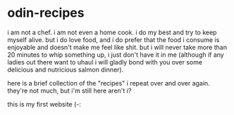 # odin-recipes

i am not a chef. i am not even a home cook. i do my best and try to keep myself alive. but i do love food, and i do prefer that the food i consume is enjoyable and doesn't make me feel like shit. but i will never take more than 20 minutes to whip something up, i just don't have it in me (although if any ladies out there want to uhaul i will gladly bond with you over some delicious and nutricious salmon dinner).

here is a brief collection of the "recipes" i repeat over and over again. they're not much, but i'm still here aren't i?

this is my first website (-: